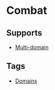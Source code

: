 # Combat

## Supports

* [Multi-domain](../requirements/multi-domain.md)

## Tags

* [Domains](../tags/domains.md)
